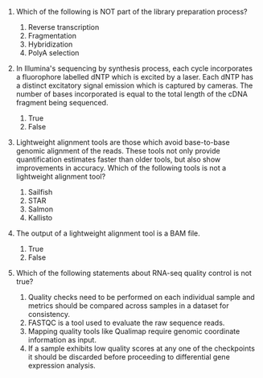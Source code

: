 1. Which of the following is NOT part of the library preparation process?

   1. Reverse transcription
   1. Fragmentation
   1. Hybridization
   1. PolyA selection

 
1. In Illumina's sequencing by synthesis process, each cycle incorporates a fluorophore labelled dNTP which is excited by a laser. Each dNTP has a distinct excitatory signal emission which is captured by cameras. The number of bases incorporated is equal to the total length of the cDNA fragment being sequenced.

   1. True
   2. False

1. Lightweight alignment tools are those which avoid base-to-base genomic alignment of the reads. These tools not only provide quantification estimates faster than older tools, but also show improvements in accuracy. Which of the following tools is not a lightweight alignment tool?

   1. Sailfish
   1. STAR
   1. Salmon
   1. Kallisto

1. The output of a lightweight alignment tool is a BAM file.

   1. True
   1. False

1. Which of the following statements about RNA-seq quality control is not true?

   1. Quality checks need to be performed on each individual sample and metrics should be compared across samples in a dataset for consistency.
   1. FASTQC is a tool used to evaluate the raw sequence reads.
   1. Mapping quality tools like Qualimap require genomic coordinate information as input.
   1. If a sample exhibits low quality scores at any one of the checkpoints it should be discarded before proceeding to differential gene expression analysis.
